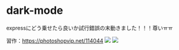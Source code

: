# dark-mode
expressにどう乗せたら良いか試行錯誤の末動きました！！！尊いㅠㅠ


習作：https://photoshopvip.net/114044
<img src="https://pds.exblog.jp/pds/1/202102/11/32/b0349332_08402593.png">
<img src="https://pds.exblog.jp/pds/1/202102/11/32/b0349332_08402638.png">
